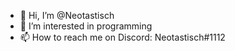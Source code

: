 - 👋 Hi, I’m @Neotastisch
- 👀 I’m interested in programming
- 📫 How to reach me on Discord: Neotastisch#1112
